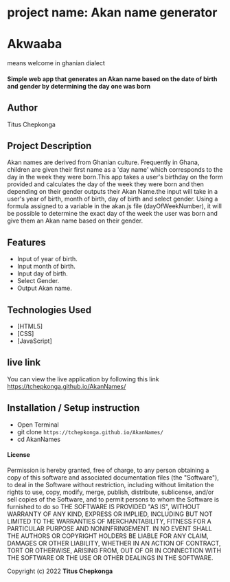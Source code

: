 # project name: Akan name generator

# Akwaaba
means welcome in ghanian dialect
#### Simple web app that generates an Akan name based on the date of birth and gender by determining the day one was born
## Author
Titus Chepkonga

## Project Description
Akan names are derived from Ghanian culture. Frequently in Ghana, children are given their first name as a 'day name' which corresponds to the day in the week they were born.This app takes a user's birthday on the form provided and calculates the day of the week they were born and then depending on their gender outputs their Akan Name.the input  will take in a user's year of birth, month of birth, day of birth and select gender. Using a formula assigned to a variable in the akan.js file (dayOfWeekNumber), it will be possible to determine the exact day of the week the user was born and give them an Akan name based on their gender.

## Features
* Input of year of birth.
* Input month of birth.
* Input day of birth.
* Select Gender.
* Output Akan name.


## Technologies Used
* [HTML5]
* [CSS]
* [JavaScript]


## live link
You can view the live application by following this link
https://tchepkonga.github.io/AkanNames/


## Installation / Setup instruction
* Open Terminal 
* git clone ```https://tchepkonga.github.io/AkanNames/```
* cd AkanNames

####  License
Permission is hereby granted, free of charge, to any person obtaining a copy
of this software and associated documentation files (the "Software"), to deal
in the Software without restriction, including without limitation the rights
to use, copy, modify, merge, publish, distribute, sublicense, and/or sell
copies of the Software, and to permit persons to whom the Software is
furnished to do so
THE SOFTWARE IS PROVIDED "AS IS", WITHOUT WARRANTY OF ANY KIND, EXPRESS OR
IMPLIED, INCLUDING BUT NOT LIMITED TO THE WARRANTIES OF MERCHANTABILITY,
FITNESS FOR A PARTICULAR PURPOSE AND NONINFRINGEMENT. IN NO EVENT SHALL THE
AUTHORS OR COPYRIGHT HOLDERS BE LIABLE FOR ANY CLAIM, DAMAGES OR OTHER
LIABILITY, WHETHER IN AN ACTION OF CONTRACT, TORT OR OTHERWISE, ARISING FROM,
OUT OF OR IN CONNECTION WITH THE SOFTWARE OR THE USE OR OTHER DEALINGS IN
THE SOFTWARE.

Copyright (c) 2022 **Titus Chepkonga**
